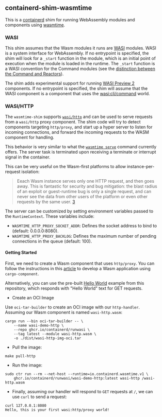 ## containerd-shim-wasmtime

This is a [containerd] shim for running WebAssembly modules and components using [wasmtime].

[containerd]: https://containerd.io/
[wasmtime]: https://wasmtime.dev/

### WASI

This shim assumes that the Wasm modules it runs are [WASI] modules. WASI is a system interface for WebAssembly. If no
entrypoint is specified, the shim will look for a `_start` function in the module, which is an initial point of
execution when the module is loaded in the runtime. The `_start` function is a WASI convention for the Command modules
(see the [distinction between the Command and Reactors](https://github.com/WebAssembly/WASI/issues/13)).

The shim adds experimental support for running [WASI Preview 2](https://github.com/WebAssembly/WASI/blob/main/preview2/README.md) components.
If no entrypoint is specified, the shim will assume that the WASI component is a component that uses the [wasi:cli/command](https://github.com/WebAssembly/wasi-cli) world.


### WASI/HTTP

The `wasmtime-shim` supports [`wasi/http`][1] and can be used to serve requests from a `wasi/http` proxy component. The
shim code will try to detect components targeting `http/proxy`, and start up a hyper server to listen for incoming
connections, and forward the incoming requests to the WASM component for handling.

This behavior is very similar to what the [`wasmtime serve`][2] command currently offers. The server task is terminated
upon receiving a terminate or interrupt signal in the container.

This can be very useful on the Wasm-first platforms to allow instance-per-request isolation:

> Eeach Wasm instance serves only one HTTP request, and then goes away. This is fantastic for security and bug
> mitigation: the blast radius of an exploit or guest-runtime bug is only a single request, and can never see the data
> from other users of the platform or even other requests by the same user. [3]

The server can be customized by setting environment variables passed to the `RuntimeContext`. These variables include:

- `WASMTIME_HTTP_PROXY_SOCKET_ADDR`: Defines the socket address to bind to
  (default: 0.0.0.0:8080).
- `WASMTIME_HTTP_PROXY_BACKLOG`: Defines the maximum number of pending
  connections in the queue (default: 100).

#### Getting Started
First, we need to create a Wasm component that uses `http/proxy`. You can follow the instructions in this [article][4]
to develop a Wasm application using `cargo-component`.

Alternatively, you can use the pre-built [Hello World][5] example from this repository, which responds with
"Hello World" text for GET requests.

- Create an OCI Image

Use `oci-tar-builder` to create an OCI image with our `http-handler`. Assuming our Wasm component is named `wasi-http.wasm`:

```shell
cargo run --bin oci-tar-builder -- \
    --name wasi-demo-http \
    --repo ghcr.io/containerd/runwasi \
    --tag latest --module wasi-http.wasm \
    -o ./dist/wasi-http-img-oci.tar
```

- Pull the image:

```shell
make pull-http
```

- Run the image:

```shell
sudo ctr run --rm --net-host --runtime=io.containerd.wasmtime.v1 \
    ghcr.io/containerd/runwasi/wasi-demo-http:latest wasi-http /wasi-http.wasm
```

- Finally, assuming our handler will respond to `GET` requests at `/`, we can
use `curl` to send a request:

```shell
curl 127.0.0.1:8080
Hello, this is your first wasi:http/proxy world!
```

[WASI]: https://wasi.dev/
[1]: https://github.com/WebAssembly/wasi-http
[2]: https://docs.wasmtime.dev/cli-options.html#serve
[3]: https://cfallin.org/blog/2024/08/27/aot-js/
[4]: https://opensource.microsoft.com/blog/2024/09/25/distributing-webassembly-components-using-oci-registries/
[5]: ../containerd-shim-wasm-test-modules/src/modules//component-hello-world.wasm
